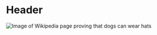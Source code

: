 # Header
![Image of Wikipedia page proving that dogs can wear hats](https://i.kym-cdn.com/photos/images/newsfeed/002/644/445/124.png)
